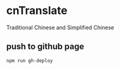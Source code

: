 # cnTranslate

Traditional Chinese and Simplified Chinese

## push to github page

```node
npm run gh-deploy
```
